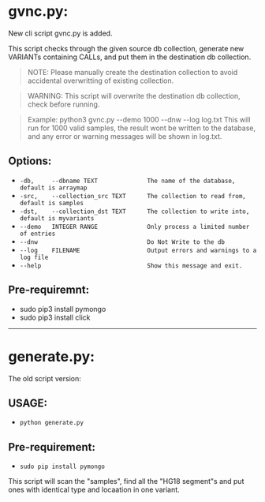 # gvnc.py:
New cli script gvnc.py is added.  

  This script checks through the given source db collection, generate new
  VARIANTs containing CALLs, and put them in the destination db collection.  
  
  >NOTE: Please manually create the destination collection to avoid
  accidental overwritting of existing collection.  
  
  >WARNING: This script will overwrite the destination db collection, check
  before running.  
  
  >Example: python3 gvnc.py --demo 1000 --dnw --log log.txt This will run for
  1000 valid samples, the result wont be written to the database, and any
  error or warning messages will be shown in log.txt.


## Options:
*  `-db,     --dbname TEXT              The name of the database, default is arraymap`
*  `-src,    --collection_src TEXT      The collection to read from, default is samples`
*  `-dst,    --collection_dst TEXT      The collection to write into, default is myvariants`
*  `--demo   INTEGER RANGE              Only process a limited number of entries`
*  `--dnw                               Do Not Write to the db`
*  `--log    FILENAME                   Output errors and warnings to a log file`
*  `--help                              Show this message and exit.`


## Pre-requiremnt:
* sudo pip3 install pymongo
* sudo pip3 install click

***

# generate.py:
The old script version:

## USAGE:
* `python generate.py`

## Pre-requirement:
* `sudo pip install pymongo`

This script will scan the "samples", find all the "HG18 segment"s and put ones with identical type and locaation in one variant.

